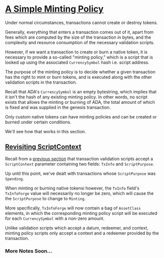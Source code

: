# [A Simple Minting Policy](https://youtu.be/SsaVjSsPPcg?t=794)

Under normal circumstances, transactions cannot create or destroy tokens.

Generally, everything that enters a transaction comes out of it, apart from fees which are computed by the size of the transaction in bytes, and the complexity and resource consumption of the necessary validation scripts.

However, if we want a transaction to create or burn a native token, it is necessary to provide a so-called "minting policy," which is a script that is looked up using the associated `CurrencySymbol` hash i.e. script address.

The purpose of the minting policy is to decide whether a given transaction has the right to mint or burn tokens, and is executed along with the other validation scripts in the transaction.

Recall that ADA's `CurrencySymbol` is an empty bytestring, which implies that it isn't the hash of any existing minting policy. In other words, no script exists that allows the minting or burning of ADA, the total amount of which is fixed and was supplied in the genesis transaction.

Only custom native tokens can have minting policies and can be created or burned under certain conditions.

We'll see how that works in this section.

## [Revisiting ScriptContext](https://youtu.be/SsaVjSsPPcg?t=958)

Recall from a [previous section](../lecture03/1_Script-Contexts.md) that transaction validation scripts accept a `ScriptContext` parameter containing two fields: `TxInfo` and `ScriptPurpose`.

Up until this point, we've dealt with transactions whose `ScriptPurpose` was `Spending`.

When minting or burning native tokensi however, the `TxInfo` field's `TxInfoForge` value will necessarily no longer be zero, which will cause the the `ScriptPurpose` to change to `Minting`.

More specifically, `TxInfoForge` will now contain a bag of `AssetClass` elements, in which the corresponding minting policy script will be executed for each `CurrencySymbol` with a non-zero amount.

Unlike validation scripts which accept a datum, redeemer, and context, minting policy scripts only accept a context and a redeemer provided by the transaction.

### More Notes Soon...
